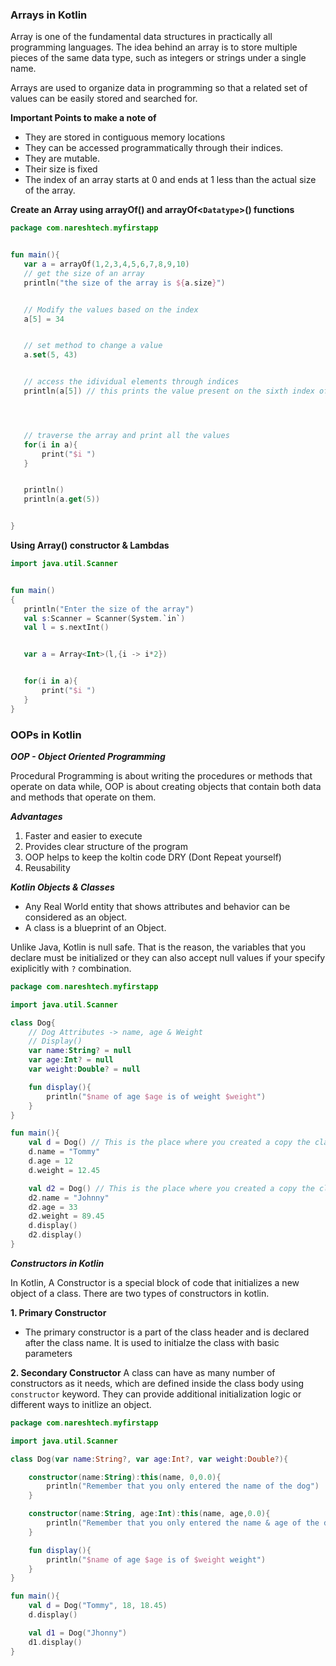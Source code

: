 ### Arrays in Kotlin

Array is one of the fundamental data structures in practically all programming languages. The idea behind an array is to store multiple pieces of the same data type, such as integers or strings under a single name. 

Arrays are used to organize data in programming so that a related set of values can be easily stored and searched for. 

**Important Points to make a note of**
- They are stored in contiguous memory locations
- They can be accessed programmatically through their indices.
- They are mutable. 
- Their size is fixed
- The index of an array starts at 0 and ends at 1 less than the actual size of the array. 

**Create an Array using arrayOf() and arrayOf<`Datatype`>() functions**

```kotlin
package com.nareshtech.myfirstapp


fun main(){
   var a = arrayOf(1,2,3,4,5,6,7,8,9,10)
   // get the size of an array
   println("the size of the array is ${a.size}")


   // Modify the values based on the index
   a[5] = 34


   // set method to change a value
   a.set(5, 43)


   // access the idividual elements through indices
   println(a[5]) // this prints the value present on the sixth index of a




   // traverse the array and print all the values
   for(i in a){
       print("$i ")
   }


   println()
   println(a.get(5))


}
```

**Using Array() constructor & Lambdas**

```kotlin
import java.util.Scanner


fun main()
{
   println("Enter the size of the array")
   val s:Scanner = Scanner(System.`in`)
   val l = s.nextInt()


   var a = Array<Int>(l,{i -> i*2})


   for(i in a){
       print("$i ")
   }
}
```

### OOPs in Kotlin

***OOP - Object Oriented Programming***

Procedural Programming is about writing the procedures or methods that operate on data while, OOP is about creating objects that contain both data and methods that operate on them. 

***Advantages***
1. Faster and easier to execute
2. Provides clear structure of the program
3. OOP helps to keep the koltin code DRY (Dont Repeat yourself)
4. Reusability

***Kotlin Objects & Classes***

- Any Real World entity that shows attributes and behavior can be considered as an object. 
- A class is a blueprint of an Object. 

Unlike Java, Kotlin is null safe. That is the reason, the variables that you declare must be initialized or they can also accept null values if your specify exiplicitly with `?` combination. 

```kotlin
package com.nareshtech.myfirstapp

import java.util.Scanner

class Dog{
    // Dog Attributes -> name, age & Weight
    // Display()
    var name:String? = null
    var age:Int? = null
    var weight:Double? = null

    fun display(){
        println("$name of age $age is of weight $weight")
    }
}

fun main(){
    val d = Dog() // This is the place where you created a copy the class and assigned this with some memory
    d.name = "Tommy"
    d.age = 12
    d.weight = 12.45

    val d2 = Dog() // This is the place where you created a copy the class and assigned this with some memory
    d2.name = "Johnny"
    d2.age = 33
    d2.weight = 89.45
    d.display()
    d2.display()
}
```

***Constructors in Kotlin***

In Kotlin, A Constructor is a special block of code that initializes a new object of a class. There are two types of constructors in kotlin.

**1. Primary Constructor**
- The primary constructor is a part of the class header and is declared after the class name. It is used to initialze the class with basic parameters  
  
**2. Secondary Constructor**
A class can have as many number of constructors as it needs, which are defined inside the class body using `constructor` keyword. They can provide additional initialization logic or different ways to initlize an object. 

```kotlin
package com.nareshtech.myfirstapp

import java.util.Scanner

class Dog(var name:String?, var age:Int?, var weight:Double?){

    constructor(name:String):this(name, 0,0.0){
        println("Remember that you only entered the name of the dog")
    }

    constructor(name:String, age:Int):this(name, age,0.0){
        println("Remember that you only entered the name & age of the dog")
    }

    fun display(){
        println("$name of age $age is of $weight weight")
    }
}

fun main(){
    val d = Dog("Tommy", 18, 18.45)
    d.display()

    val d1 = Dog("Jhonny")
    d1.display()
}
```


